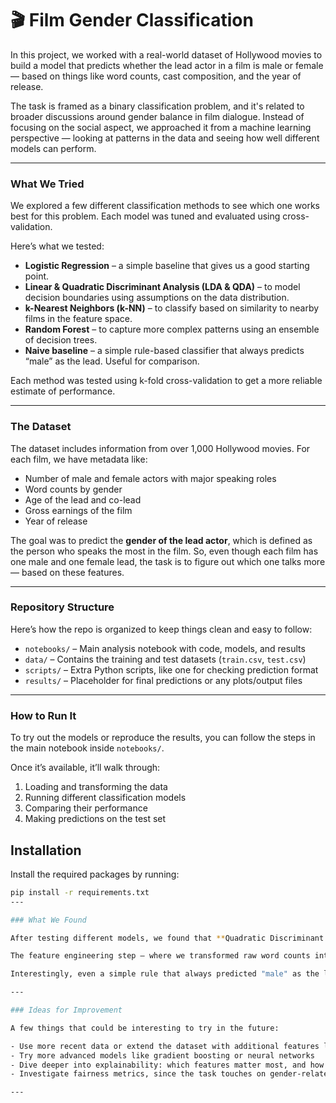 # 🎬 Film Gender Classification

In this project, we worked with a real-world dataset of Hollywood movies to build a model that predicts whether the lead actor in a film is male or female — based on things like word counts, cast composition, and the year of release.

The task is framed as a binary classification problem, and it's related to broader discussions around gender balance in film dialogue. Instead of focusing on the social aspect, we approached it from a machine learning perspective — looking at patterns in the data and seeing how well different models can perform.

---

### What We Tried

We explored a few different classification methods to see which one works best for this problem. Each model was tuned and evaluated using cross-validation.

Here’s what we tested:

- **Logistic Regression** – a simple baseline that gives us a good starting point.
- **Linear & Quadratic Discriminant Analysis (LDA & QDA)** – to model decision boundaries using assumptions on the data distribution.
- **k-Nearest Neighbors (k-NN)** – to classify based on similarity to nearby films in the feature space.
- **Random Forest** – to capture more complex patterns using an ensemble of decision trees.
- **Naive baseline** – a simple rule-based classifier that always predicts “male” as the lead. Useful for comparison.

Each method was tested using k-fold cross-validation to get a more reliable estimate of performance.

---

### The Dataset

The dataset includes information from over 1,000 Hollywood movies. For each film, we have metadata like:

- Number of male and female actors with major speaking roles  
- Word counts by gender  
- Age of the lead and co-lead  
- Gross earnings of the film  
- Year of release  

The goal was to predict the **gender of the lead actor**, which is defined as the person who speaks the most in the film. So, even though each film has one male and one female lead, the task is to figure out which one talks more — based on these features.

---

### Repository Structure

Here’s how the repo is organized to keep things clean and easy to follow:

- `notebooks/` – Main analysis notebook with code, models, and results  
- `data/` – Contains the training and test datasets (`train.csv`, `test.csv`)  
- `scripts/` – Extra Python scripts, like one for checking prediction format  
- `results/` – Placeholder for final predictions or any plots/output files  

---

###  How to Run It

To try out the models or reproduce the results, you can follow the steps in the main notebook inside `notebooks/`.

Once it’s available, it’ll walk through:

1. Loading and transforming the data  
2. Running different classification models  
3. Comparing their performance  
4. Making predictions on the test set  

## Installation

Install the required packages by running:



```bash
pip install -r requirements.txt
---

### What We Found

After testing different models, we found that **Quadratic Discriminant Analysis (QDA)** gave the best results, with the lowest misclassification rate on the validation data.

The feature engineering step — where we transformed raw word counts into percentages and created a co-lead word feature — helped improve accuracy across all models.

Interestingly, even a simple rule that always predicted "male" as the lead performed surprisingly well, showing some clear imbalance in the data.

---

### Ideas for Improvement

A few things that could be interesting to try in the future:

- Use more recent data or extend the dataset with additional features like genre or budget  
- Try more advanced models like gradient boosting or neural networks  
- Dive deeper into explainability: which features matter most, and how do they influence predictions?  
- Investigate fairness metrics, since the task touches on gender-related patterns  

---
